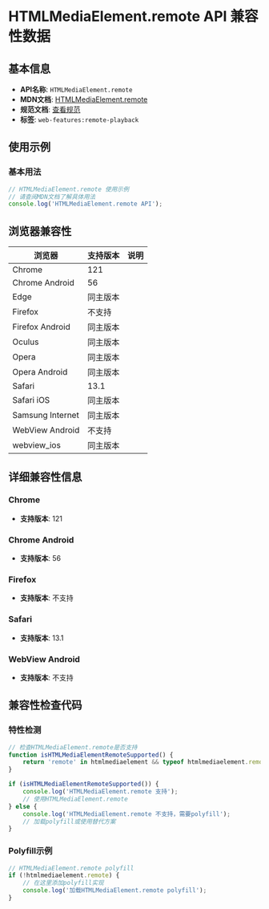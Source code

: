 # HTMLMediaElement.remote API 兼容性数据

## 基本信息

- **API名称**: `HTMLMediaElement.remote`
- **MDN文档**: [HTMLMediaElement.remote](https://developer.mozilla.org/docs/Web/API/HTMLMediaElement/remote)
- **规范文档**: [查看规范](https://w3c.github.io/remote-playback/#dom-htmlmediaelement-remote)
- **标签**: `web-features:remote-playback`

## 使用示例

### 基本用法

```javascript
// HTMLMediaElement.remote 使用示例
// 请查阅MDN文档了解具体用法
console.log('HTMLMediaElement.remote API');
```

## 浏览器兼容性

| 浏览器 | 支持版本 | 说明 |
|--------|----------|------|
| Chrome | 121 |  |
| Chrome Android | 56 |  |
| Edge | 同主版本 |  |
| Firefox | 不支持 |  |
| Firefox Android | 同主版本 |  |
| Oculus | 同主版本 |  |
| Opera | 同主版本 |  |
| Opera Android | 同主版本 |  |
| Safari | 13.1 |  |
| Safari iOS | 同主版本 |  |
| Samsung Internet | 同主版本 |  |
| WebView Android | 不支持 |  |
| webview_ios | 同主版本 |  |

## 详细兼容性信息

### Chrome

- **支持版本**: 121

### Chrome Android

- **支持版本**: 56

### Firefox

- **支持版本**: 不支持

### Safari

- **支持版本**: 13.1

### WebView Android

- **支持版本**: 不支持

## 兼容性检查代码

### 特性检测

```javascript
// 检查HTMLMediaElement.remote是否支持
function isHTMLMediaElementRemoteSupported() {
    return 'remote' in htmlmediaelement && typeof htmlmediaelement.remote === 'function';
}

if (isHTMLMediaElementRemoteSupported()) {
    console.log('HTMLMediaElement.remote 支持');
    // 使用HTMLMediaElement.remote
} else {
    console.log('HTMLMediaElement.remote 不支持，需要polyfill');
    // 加载polyfill或使用替代方案
}
```

### Polyfill示例

```javascript
// HTMLMediaElement.remote polyfill
if (!htmlmediaelement.remote) {
    // 在这里添加polyfill实现
    console.log('加载HTMLMediaElement.remote polyfill');
}
```

